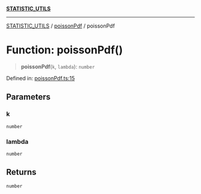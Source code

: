 [**STATISTIC_UTILS**](../../README.md)

***

[STATISTIC_UTILS](../../README.md) / [poissonPdf](../README.md) / poissonPdf

# Function: poissonPdf()

> **poissonPdf**(`k`, `lambda`): `number`

Defined in: [poissonPdf.ts:15](https://github.com/dailker/everyutil/blob/9768d00ced16ec8f4705df34c2fe47f2b1b47121/src/statistic/poissonPdf.ts#L15)

## Parameters

### k

`number`

### lambda

`number`

## Returns

`number`
